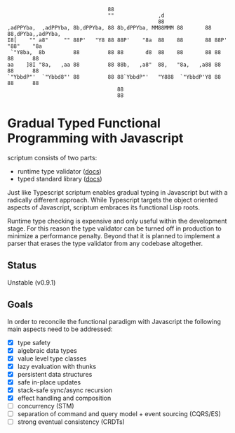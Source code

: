                                     88                                                    
                                    ""              ,d                                    
                                                    88                                    
    ,adPPYba,  ,adPPYba, 8b,dPPYba, 88 8b,dPPYba, MM88MMM 88       88 88,dPYba,,adPYba,   
    I8[    "" a8"     "" 88P'   "Y8 88 88P'    "8a  88    88       88 88P'   "88"    "8a  
     `"Y8ba,  8b         88         88 88       d8  88    88       88 88      88      88  
    aa    ]8I "8a,   ,aa 88         88 88b,   ,a8"  88,   "8a,   ,a88 88      88      88  
    `"YbbdP"'  `"Ybbd8"' 88         88 88`YbbdP"'   "Y888  `"YbbdP'Y8 88      88      88  
                                       88                                                 
                                       88                                                 
                                   
# Gradual Typed Functional Programming with Javascript

scriptum consists of two parts:

* runtime type validator ([docs](https://github.com/kongware/scriptum/blob/master/validator.md))
* typed standard library ([docs](https://github.com/kongware/scriptum/blob/master/library.md))

Just like Typescript scriptum enables gradual typing in Javascript but with a radically different approach. While Typescript targets the object oriented aspects of Javascript, scriptum embraces its functional Lisp roots.

Runtime type checking is expensive and only useful within the development stage. For this reason the type validator can be turned off in production to minimize a performance penalty. Beyond that it is planned to implement a parser that erases the type validator from any codebase altogether.

## Status

Unstable (v0.9.1)

## Goals

In order to reconcile the functional paradigm with Javascript the following main aspects need to be addressed:

- [x] type safety
- [x] algebraic data types
- [x] value level type classes
- [x] lazy evaluation with thunks
- [x] persistent data structures
- [x] safe in-place updates
- [x] stack-safe sync/async recursion
- [x] effect handling and composition
- [ ] concurrency (STM)
- [ ] separation of command and query model + event sourcing (CQRS/ES)
- [ ] strong eventual consistency (CRDTs)
